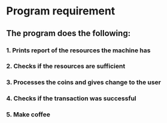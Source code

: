 # Program requirement

## The program does the following:
### 1. Prints report of the resources the machine has
### 2. Checks if the resources are sufficient
### 3. Processes the coins and gives change to the user
### 4. Checks if the transaction was successful
### 5. Make coffee
 